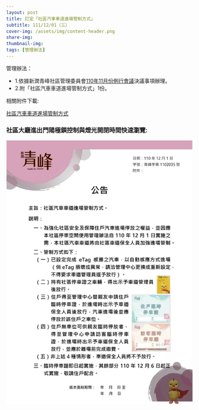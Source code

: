```yaml
---
layout: post
title: 訂定「社區汽車車道進場管制方式」
subtitle: 111/12/01（三）
cover-img: /assets/img/content-header.png
share-img: 
thumbnail-img:
tags: [管理辦法]
---
```


管理辦法：
- 1.依據新潤青峰社區管理委員會[110年11月份例行會議](https://bq01.github.io/2021-11-14-1-meeting/)決議事項辦理。
- 2.附「社區汽車車道進場管制方式」1份。

相關附件下載:

 [社區汽車車道進場管制方式](../assets/post/20211201-2/社區汽車車道進場管制方式.pdf)

### 社區大廳進出門陽極鎖控制與燈光開閉時間快速瀏覽:

![](../assets/post/20211201-2/car-lane-01.png)


